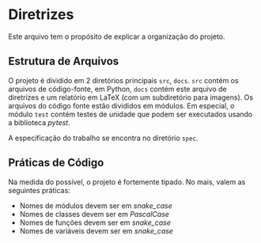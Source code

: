 # Diretrizes

Este arquivo tem o propósito de explicar a organização do projeto.

## Estrutura de Arquivos

O projeto é dividido em 2 diretórios principais `src`, `docs`. `src` contém os arquivos de código-fonte, em Python, `docs` contém este arquivo de diretrizes e um relatório em LaTeX (com um subdiretório para imagens). Os arquivos do código fonte estão divididos em módulos. Em especial, o módulo `test` contém testes de unidade que podem ser executados usando a biblioteca *pytest*.

A especificação do trabalho se encontra no diretório `spec`.

## Práticas de Código

Na medida do possível, o projeto é fortemente tipado. No mais, valem as seguintes práticas:

- Nomes de módulos devem ser em *snake_case* 
- Nomes de classes devem ser em *PascalCase*
- Nomes de funções devem ser em *snake_case*
- Nomes de variáveis devem ser em *snake_case*
